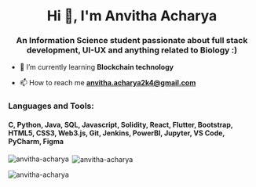 <h1 align="center">Hi 👋, I'm Anvitha Acharya</h1>
<h3 align="center">An Information Science student passionate about full stack development, UI-UX and anything related to Biology :)</h3>

- 🌱 I’m currently learning **Blockchain technology**

- 📫 How to reach me **anvitha.acharya2k4@gmail.com**

<p align="left">
</p>

<h3 align="left">Languages and Tools:</h3>
<h4 align="left">C, Python, Java, SQL, Javascript, Solidity, React, Flutter, Bootstrap, HTML5, CSS3, Web3.js, Git, Jenkins, PowerBI, Jupyter, VS Code, PyCharm, Figma </h4>
<p><img align="left" src="https://github-readme-stats.vercel.app/api/top-langs?username=anvitha-acharya&show_icons=true&locale=en&layout=compact" alt="anvitha-acharya" /></p>

<p>&nbsp;<img align="center" src="https://github-readme-stats.vercel.app/api?username=anvitha-acharya&show_icons=true&locale=en" alt="anvitha-acharya" /></p>

<p><img align="center" src="https://github-readme-streak-stats.herokuapp.com/?user=anvitha-acharya&" alt="anvitha-acharya" /></p>

